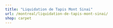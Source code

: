 ```yaml
---
title: "Liquidation de Tapis Mont Sinai"
url: /montreal/liquidation-de-tapis-mont-sinai/
shop: carpet
---
```

